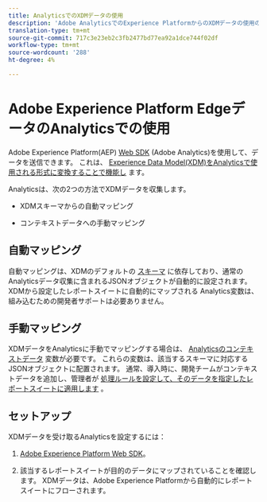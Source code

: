```yaml
---
title: AnalyticsでのXDMデータの使用
description: 'Adobe AnalyticsでのExperience PlatformからのXDMデータの使用の概要 '
translation-type: tm+mt
source-git-commit: 717c3e23eb2c3fb2477bd77ea92a1dce744f02df
workflow-type: tm+mt
source-wordcount: '288'
ht-degree: 4%

---
```



# Adobe Experience Platform EdgeデータのAnalyticsでの使用


Adobe Experience Platform(AEP) [Web SDK](https://docs.adobe.com/content/help/ja-JP/launch/using/extensions-ref/adobe-extension/aep-extension/overview.html) (Adobe Analytics)を使用して、データを送信できます。 これは、 [Experience Data Model(XDM)をAnalyticsで使用される形式に変換することで機能し](https://docs.adobe.com/content/help/en/experience-platform/xdm/home.html) ます。

Analyticsは、次の2つの方法でXDMデータを収集します。

* XDMスキーマからの自動マッピング

* コンテキストデータへの手動マッピング

## 自動マッピング

自動マッピングは、XDMのデフォルトの [スキーマ](https://docs.adobe.com/content/help/en/experience-platform/xdm/schema/composition.html) に依存しており、通常のAnalyticsデータ収集に含まれるJSONオブジェクトが自動的に設定されます。 XDMから設定したレポートスイートに自動的にマップされる [](https://git.corp.adobe.com/analytics-data-collection/anedge/blob/master/XDM_Translator.md) Analytics変数は、組み込むための開発者サポートは必要ありません。

## 手動マッピング

XDMデータをAnalyticsに手動でマッピングする場合は、 [Analyticsのコンテキストデータ](https://docs.adobe.com/content/help/en/analytics/implementation/vars/page-vars/contextdata.html) 変数が必要です。 これらの変数は、該当するスキーマに対応するJSONオブジェクトに配置されます。 通常、導入時に、開発チームがコンテキストデータを追加し、管理者が [処理ルールを設定して、そのデータを指定したレポートスイートに適用します](https://docs.adobe.com/content/help/en/analytics/admin/admin-tools/processing-rules/processing-rules-configuration/t-processing-rules.html) 。


## セットアップ

XDMデータを受け取るAnalyticsを設定するには：

1. [Adobe Experience Platform Web SDK](https://docs.adobe.com/content/help/en/experience-platform/edge/fundamentals/configuring-the-sdk.html)[](https://docs.adobe.com/content/help/en/experience-platform/edge/fundamentals/installing-the-sdk.html)。

2. 該当するレポートスイートが目的のデータにマップされていることを確認します。 XDMデータは、Adobe Experience Platformから自動的にレポートスイートにフローされます。

